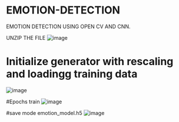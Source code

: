 # EMOTION-DETECTION
EMOTION DETECTION USING OPEN CV AND CNN.

UNZIP THE FILE
![image](https://github.com/user-attachments/assets/cf1059ad-aacd-4980-b638-c413b0556cc1)

# Initialize generator with rescaling and loadingg training data
![image](https://github.com/user-attachments/assets/6a135a5b-b793-4d8f-8c4f-dff50de01619)

#Epochs train
![image](https://github.com/user-attachments/assets/7fb74014-a2b3-478b-bb16-14f212134ea2)

#save mode emotion_model.h5
![image](https://github.com/user-attachments/assets/1316360c-2bad-4acd-9097-56b72892292f)

